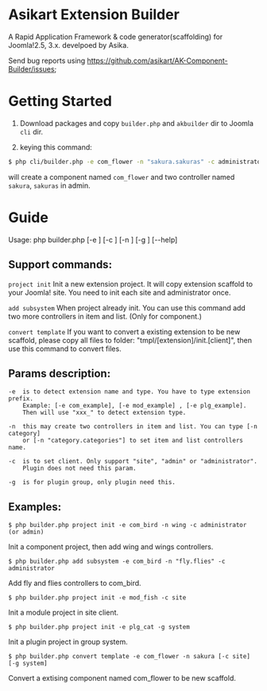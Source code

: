 # Asikart Extension Builder

A Rapid Application Framework & code generator(scaffolding) for Joomla!2.5, 3.x. develpoed by Asika.

Send bug reports using https://github.com/asikart/AK-Component-Builder/issues;


# Getting Started

1. Download packages and copy `builder.php` and `akbuilder` dir to Joomla `cli` dir.

2. keying this command:

``` bash
$ php cli/builder.php -e com_flower -n "sakura.sakuras" -c administrator
```

will create a component named `com_flower` and two controller named `sakura`, `sakuras` in admin.

# Guide

Usage:  php builder.php <commands> [-e <extension name>] [-c <client>]
        [-n <controller name>] [-g <plugin group>] [--help]


## Support commands:

`project init`          Init a new extension project. It will copy extension
                        scaffold to your Joomla! site. You need to init each
                        site and administrator once.

`add subsystem`         When project already init. You can use this command
                        add two more controllers in item and list.
                        (Only for component.)

`convert template`      If you want to convert a existing extension to be
                        new scaffold, please copy all files
                        to folder: "tmpl/[extension]/init.[client]", then use
                        this command to convert files.
        
## Params description:

    -e  is to detect extension name and type. You have to type extension prefix.
        Example: [-e com_example], [-e mod_example] , [-e plg_example].
        Then will use "xxx_" to detect extension type.
                       
    -n  this may create two controllers in item and list. You can type [-n category]
        or [-n "category.categories"] to set item and list controllers name.
                       
    -c  is to set client. Only support "site", "admin" or "administrator".
        Plugin does not need this param.
                       
    -g  is for plugin group, only plugin need this.  


## Examples:

    $ php builder.php project init -e com_bird -n wing -c administrator (or admin)
        
Init a component project, then add wing and wings controllers.
    
    $ php builder.php add subsystem -e com_bird -n "fly.flies" -c administrator

Add fly and flies controllers to com_bird.
    
    $ php builder.php project init -e mod_fish -c site

Init a module project in site client.
    
    $ php builder.php project init -e plg_cat -g system

Init a plugin project in group system.
        
    $ php builder.php convert template -e com_flower -n sakura [-c site] [-g system]

Convert a extising component named com_flower to be new scaffold.
